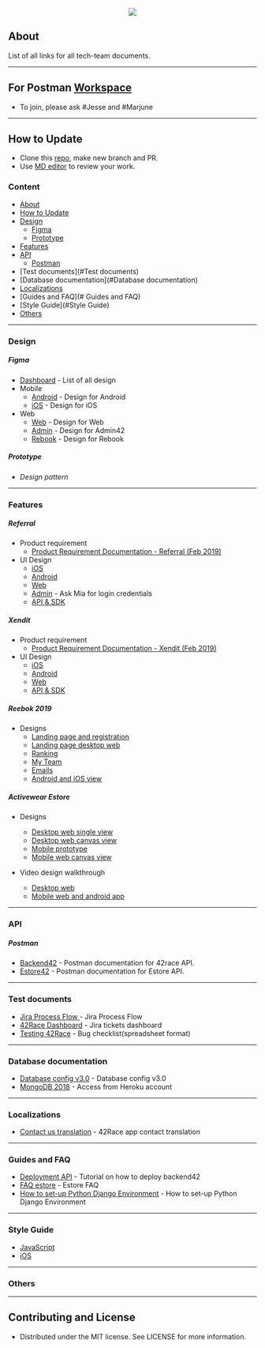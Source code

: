<p align="center">
    <img src="https://raw.githubusercontent.com/42Race/42Documentation/master/logo.png">
</p>


## About
List of all links for all tech-team documents.

------------

## For Postman [Workspace](https://estore-42race.postman.co/workspaces/1993d94c-cc56-4bd3-887e-206dbcba6e4e/collections)
- To join, please ask #Jesse and #Marjune

------------

## How to Update
- Clone this [repo](https://github.com/42Race/42Documentation.git), make new branch and PR.
- Use [MD editor](https://pandao.github.io/editor.md/en.html) to review your work.

### Content
- [About](#about)
- [How to Update](#how-to-update)
- [Design](#Design) <!-- includes prototye, design patern, figma. etc-->
	- [Figma](#Figma)
	- [Prototype](#Prototype)
- [Features](#Features)
- [API](#api)
	- [Postman](#postman)
- [Test documents](#Test documents)
- [Database documentation](#Database documentation)
- [Localizations](#Localizations)
- [Guides and FAQ](# Guides and FAQ)
- [Style Guide](#Style Guide)
- [Others](#others)

------------


### Design
##### Figma
- [Dashboard](https://www.figma.com/files/team/537161027468115773/42race) - List of all design
- Mobile
	- [Android](https://www.figma.com/files/project/590493/Android) - Design for Android
	- [iOS](https://www.figma.com/files/project/606691/iOS) - Design for iOS
- Web
	- [Web](https://www.figma.com/files/project/597459/Web) - Design for Web
	- [Admin](https://www.figma.com/files/project/872273) - Design for Admin42
	- [Rebook](https://www.figma.com/files/project/872273) - Design for Rebook

##### Prototype
- *Design pattern*

------------
### Features

##### Referral
- Product requirement
	- [Product Requirement Documentation -  Referral (Feb 2019)](https://docs.google.com/document/d/1fImq0kJOC782otRb-lwc0m1cPGUt6DU5XIFt_-oXnB0/edit#heading=h.rqmzwxl80sda)
- UI Design
	- [iOS](https://www.figma.com/file/KvbKlqvnhbtOIfeLFaImne/iOS-Referral?node-id=1671%3A0)
	- [Android](https://www.figma.com/file/ahIrm5DX948zMR9EdPX2Eqg1/Android-Referral?node-id=0%3A1)
	- [Web](https://www.figma.com/file/N4Csmhw6EG00NDeufx3gwqfY/Web-Referral)
	- [Admin](https://whimsical.co/TYoppDRsPtZXPijUxEZvt7) - Ask Mia for login credentials
	- [API & SDK](https://www.invitereferrals.com/campaign/documentation/home)

##### Xendit
- Product requirement
	- [Product Requirement Documentation -  Xendit (Feb 2019)](https://docs.google.com/document/d/1aB6nuIqzD9EWCWKJluhcHEVlotTOZCoj42JhabwygnU/edit#heading=h.ifcm289ndwhm)
- UI Design
	- [iOS](https://www.figma.com/file/ciIsTwSHlpJnAOeyDY0OjRvA/iOS-Races-and-Registration?node-id=769%3A2756)
	- [Android](https://www.figma.com/file/MIBsHWR4AOPUkfQ4xbt1qEEE/Android-Races-and-Registration?node-id=763%3A2113)
	- [Web](https://www.figma.com/file/hAuT224Oxmy53lTk87bqZSwI/Web-Races%2C-Registration)
	- [API & SDK](https://xendit.github.io/apireference/?php#get-balance)

##### Reebok 2019

- Designs
	- [Landing page and registration](https://www.figma.com/file/FMAN9Tldhenm5UIFtXnuZtPo/Website-Reebok?node-id=0%3A1)
	- [Landing page desktop web](https://www.figma.com/file/FMAN9Tldhenm5UIFtXnuZtPo/Website-Reebok?node-id=190%3A2770)
	- [Ranking](https://www.figma.com/file/FMAN9Tldhenm5UIFtXnuZtPo/Website-Reebok?node-id=78%3A1986)
	- [My Team](https://www.figma.com/file/FMAN9Tldhenm5UIFtXnuZtPo/Website-Reebok?node-id=79%3A1806)
	- [Emails](https://www.figma.com/file/FMAN9Tldhenm5UIFtXnuZtPo/Website-Reebok?node-id=185%3A1732)
	- [Android and iOS view](https://www.figma.com/file/FMAN9Tldhenm5UIFtXnuZtPo/Website-Reebok?node-id=1417%3A5472)

##### Activewear Estore

- Designs
	- [Desktop web single view](https://www.figma.com/proto/aAjt05QvRJiSGGiUMDnDgG/Web-Estore?node-id=258%3A23&viewport=38%2C25%2C0.383774&scaling=min-zoom)
	- [Desktop web canvas view](https://www.figma.com/file/aAjt05QvRJiSGGiUMDnDgG/Web-Estore?node-id=258%3A23)
	- [Mobile prototype](https://www.figma.com/proto/aAjt05QvRJiSGGiUMDnDgG/Web-Estore?node-id=64%3A905&viewport=185%2C466%2C0.233721&scaling=scale-down)
	- [Mobile web canvas view](https://www.figma.com/file/aAjt05QvRJiSGGiUMDnDgG/Web-Estore?node-id=64%3A863)

- Video design walkthrough
	- [Desktop web](https://www.useloom.com/share/367d78767c84403f9f8a131b7f18cf14)
	- [Mobile web and android app](https://www.useloom.com/share/cdf8ac503462411cb38da951aefe0e50)


------------

### API
##### Postman
- [Backend42](https://documenter.getpostman.com/view/1947812/RztrHkoA) - Postman documentation for 42race API.
- [Estore42](https://documenter.getpostman.com/view/2756274/RztitqDH) - Postman documentation for Estore API.

------------

### Test documents
- [Jira Process Flow ](https://docs.google.com/document/d/1BzraNQuaivxh5HHTUv_F6Ww_1UQlPmPWm52AwbiTQvY/edit) - Jira Process Flow
- [42Race Dashboard](https://42race.atlassian.net/secure/Dashboard.jspa) - Jira tickets dashboard
- [Testing 42Race](https://docs.google.com/spreadsheets/d/1vkeAt9uEdOzdqTOW1D524dENqnAJJCVEYWcDIa1lEAI/edit#gid=529822935) - Bug checklist(spreadsheet format)

------------
### Database documentation
- [Database config v3.0](https://docs.google.com/spreadsheets/d/1PGKy-Z7j64CgfiJOCyZDch1E-YuNuOWXK9XP2KsYpv8/edit#gid=1142400682) - Database config v3.0
- [MongoDB  2018](https://docs.google.com/spreadsheets/d/1GRuhI4PvSlILo5HtbjjHYu_gPpJLXFfCFyvhoAkN-Yo/edit#gid=0) - Access from Heroku account

------------
### Localizations
- [Contact us translation](https://docs.google.com/spreadsheets/d/1lgPvPZq5OR8Cf2If63LUK9q_Gf-kAiRekWn28MbgbcU/edit#gid=1897700770) - 42Race app contact translation

------------

### Guides and FAQ
- [Deployment API](https://docs.google.com/document/d/1tn5rwHc44RjYitdxquy-MZbraoSjOczOMlH3GY4w9V4/edit?usp=sharing) - Tutorial on how to deploy backend42
- [FAQ estore](https://docs.google.com/spreadsheets/d/1lEvipqvqfyn1R2sPtLBSVGYmcIsRpT5QzvJs1si6SgM/edit#gid=758454368) - Estore FAQ
- [How to set-up Python Django Environment](https://docs.google.com/document/d/1nVW5RSeiy8IWGdMqNsrEgA2uJmHq7j0ss52FRLUx4MI/edit) - How to set-up Python Django Environment

------------

### Style Guide
- [JavaScript](https://docs.google.com/document/d/17K7cJvR9wECS9hV5oUO93LVqMDXE-4ErbpmTKq2P9gE/edit#heading=h.py4uwidb66gj)
- [iOS](https://drive.google.com/drive/folders/12OGFbI5Z-YhlvyRDWdhZMA0qPrRQ4q0w)

------------

### Others


------------

## Contributing and License
 * Distributed under the MIT license. See LICENSE for more information.
